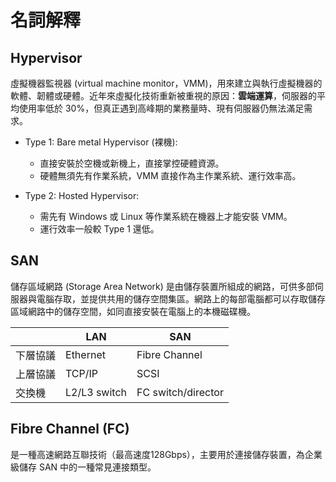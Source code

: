 # 名詞解釋

## Hypervisor
虛擬機器監視器 (virtual machine monitor，VMM)，用來建立與執行虛擬機器的軟體、韌體或硬體。近年來虛擬化技術重新被重視的原因：**雲端運算**，伺服器的平均使用率低於 30%，但真正遇到高峰期的業務量時、現有伺服器仍無法滿足需求。

* Type 1: Bare metal Hypervisor (裸機):
    * 直接安裝於空機或新機上，直接掌控硬體資源。
    * 硬體無須先有作業系統，VMM 直接作為主作業系統、運行效率高。

* Type 2: Hosted Hypervisor:
    * 需先有 Windows 或 Linux 等作業系統在機器上才能安裝 VMM。
    * 運行效率一般較 Type 1 還低。



## SAN
儲存區域網路 (Storage Area Network) 是由儲存裝置所組成的網路，可供多部伺服器與電腦存取，並提供共用的儲存空間集區。網路上的每部電腦都可以存取儲存區域網路中的儲存空間，如同直接安裝在電腦上的本機磁碟機。

||LAN|SAN|
|--|--|--|
|下層協議|Ethernet|Fibre Channel|
|上層協議|TCP/IP|SCSI|
|交換機|L2/L3 switch|FC switch/director|


## Fibre Channel (FC)
是一種高速網路互聯技術（最高速度128Gbps），主要用於連接儲存裝置，為企業級儲存 SAN 中的一種常見連接類型。